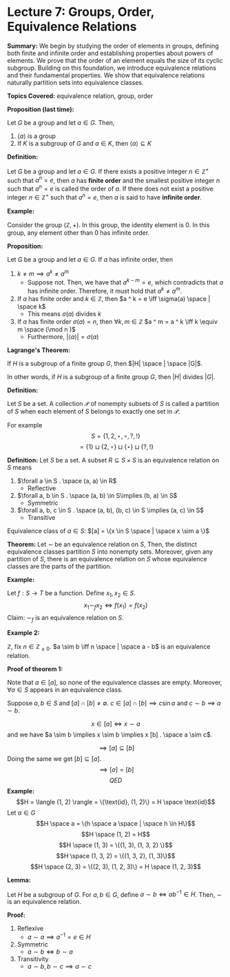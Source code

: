 # Lecture 7: Groups, Order, Equivalence Relations

**Summary:**
We begin by studying the order of elements in groups, defining both finite and infinite order and establishing properties about powers of elements. We prove that the order of an element equals the size of its cyclic subgroup. Building on this foundation, we introduce equivalence relations and their fundamental properties. We show that equivalence relations naturally partition sets into equivalence classes.

**Topics Covered:** equivalence relation, group, order

**Proposition (last time):**

Let $G$ be a group and let $a \in G$. Then,
1. $\langle a \rangle$ is a group
2. If $K$ is a subgroup of $G$ and $a \in K$, then $\langle a \rangle \subseteq K$

**Definition:**

Let $G$ be a group and let $a \in G$. If there exists a positive integer $n \in \mathbb{Z} ^ +$ such that $a ^ n = e$, then $a$ has **finite order** and the smallest positive integer $n$ such that $a ^ n = e$ is called the order of $a$. If there does not exist a positive integer $n \in \mathbb{Z} ^ +$ such that $a ^ n = e$, then $a$ is said to have **infinite order**.

**Example:**

Consider the group $(\mathbb{Z}, +)$. In this group, the identity element is $0$. In this group, any element other than $0$ has infinite order.

**Proposition:**

Let $G$ be a group and let $a \in G$. If $a$ has infinite order, then
1. $k \neq m \implies a ^ k \neq a ^ m$
	- Suppose not. Then, we have that $a ^ {k - m} = e$, which contradicts that $a$ has infinite order. Therefore, it must hold that $a ^ k \neq a ^ m$.
2. If $a$ has finite order and $k \in \mathbb{Z}$, then $a ^ k = e \iff \sigma(a) \space | \space k$
	- This means $\sigma(a)$ divides $k$
3. If $a$ has finite order $\sigma(a) = n$, then $\forall k, m \in \mathbb{Z}$ $a ^ m = a ^ k \iff k \equiv m \space (\mod n )$
	- Furthermore, $| \langle a \rangle | = \sigma(a)$

**Lagrange's Theorem:**

If $H$ is a subgroup of a finite group $G$, then $|H| \space | \space |G|$.

In other words, if $H$ is a subgroup of a finite group $G$, then $|H|$ divides $|G|$.

**Definition:**

Let $S$ be a set. A collection $\mathcal{P}$ of nonempty subsets of $S$ is called a partition of $S$ when each element of $S$ belongs to exactly one set in $\mathcal{P}$.

For example
$$S = \{1, 2, \star, \circ, ?, !\}$$
$$= \{1\} \sqcup \{2, \circ\} \sqcup \{\star\} \sqcup \{?, !\}$$

**Definition:** Let $S$ be a set. A subset $R \subseteq S \times S$ is an equivalence relation on $S$ means
1. $\forall a \in S . \space (a, a) \in R$
	- Reflective
2. $\forall a, b \in S . \space (a, b) \in S\implies (b, a) \in S$
	- Symmetric
3. $\forall a, b, c \in S . \space (a, b), (b, c) \in S \implies (a, c) \in S$
	- Transitive

Equivalence class of $a \in S$: $[a] = \{x \in S \space | \space x \sim a \}$

**Theorem:** Let $\sim$ be an equivalence relation on $S$, Then, the distinct equivalence classes partition $S$ into nonempty sets. Moreover, given any partition of $S$, there is an equivalence relation on $S$ whose equivalence classes are the parts of the partition.

**Example:**

Let $f : S \rightarrow T$ be a function. Define $x_1, x_2 \in S$.
$$x_1 \sim_f x_2 \iff f(x_1) = f(x_2)$$
Claim: $\sim_f$ is an equivalence relation on $S$.

**Example 2:**

$\mathbb{Z}$, fix $n \in \mathbb{Z} _ {\geq 0}$. $a \sim b \iff n \space | \space a - b$ is an equivalence relation.

**Proof of theorem 1:**

Note that $a \in [a]$, so none of the equivalence classes are empty. Moreover, $\forall a \in S$ appears in an equivalence class.

Suppose $a, b \in S$ and $[a] \cap [b] \neq \emptyset$. $c \in [a] \cap [b] \implies c \sin a$ and $c \sim b$ $\implies$ $a \sim b$.

$$x \in [a] \iff x \sim a$$
and we have $a \sim b \implies x \sim b \implies x [b] . \space a \sim c$.

$$\implies [a] \subseteq [b]$$
Doing the same we get $[b] \subseteq [a]$.
$$\implies [a] = [b]$$
$$QED$$
**Example:**
$$H = \langle (1, 2) \rangle = \{\text{id}, (1, 2)\} = H \space \text{id}$$
Let $a \in G$
$$H \space a = \{h \space a  \space | \space h \in H\}$$
$$H \space (1, 2) = H$$
$$H \space (1, 3) = \{(1, 3), (1, 3, 2) \}$$
$$H \space (1, 3, 2) = \{(1, 3, 2), (1, 3)\}$$
$$H \space (2, 3) = \{(2, 3), (1, 2, 3)\} = H \space (1, 2, 3)$$


**Lemma:**

Let $H$ be a subgroup of $G$. For $a, b \in G$, define $a \sim b \iff a b ^ {-1} \in H$. Then, $\sim$ is an equivalence relation.

**Proof:**
1. Reflexive
	- $a\sim a \implies a ^ {-1} = e \in H$
2. Symmetric
	- $a \sim b \iff b \sim a$
3. Transitivity
	- $a \sim b, b \sim c \implies a \sim c$


